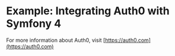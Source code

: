# Example: Integrating Auth0 with Symfony 4

For more information about Auth0, visit [https://auth0.com](https://auth0.com)
